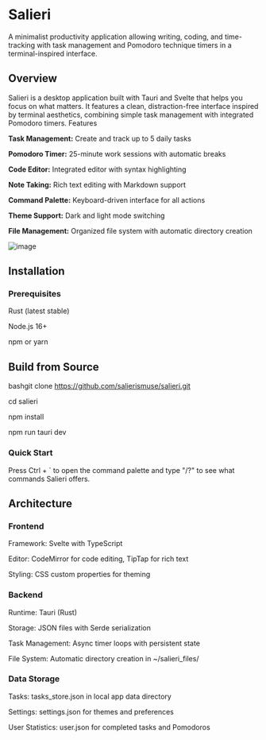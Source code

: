 # Salieri

A minimalist productivity application allowing writing, coding, and time-tracking with task management and Pomodoro technique timers in a terminal-inspired interface.

## Overview

Salieri is a desktop application built with Tauri and Svelte that helps you focus on what matters. It features a clean, distraction-free interface inspired by terminal aesthetics, combining simple task management with integrated Pomodoro timers.
Features

**Task Management:** Create and track up to 5 daily tasks

**Pomodoro Timer:** 25-minute work sessions with automatic breaks

**Code Editor:** Integrated editor with syntax highlighting

**Note Taking:** Rich text editing with Markdown support

**Command Palette:** Keyboard-driven interface for all actions

**Theme Support:** Dark and light mode switching

**File Management:** Organized file system with automatic directory creation

![image](https://github.com/user-attachments/assets/0e8565a8-db9c-402c-99f8-ce75224914d8)


## Installation
### Prerequisites

Rust (latest stable)

Node.js 16+

npm or yarn

## Build from Source
bashgit clone https://github.com/salierismuse/salieri.git

cd salieri

npm install

npm run tauri dev

### Quick Start

Press Ctrl +  ` to open the command palette and type "/?" to see what commands Salieri offers.

## Architecture
### Frontend

Framework: Svelte with TypeScript

Editor: CodeMirror for code editing, TipTap for rich text

Styling: CSS custom properties for theming

### Backend

Runtime: Tauri (Rust)

Storage: JSON files with Serde serialization

Task Management: Async timer loops with persistent state

File System: Automatic directory creation in ~/salieri_files/

### Data Storage

Tasks: tasks_store.json in local app data directory

Settings: settings.json for themes and preferences

User Statistics: user.json for completed tasks and Pomodoros

